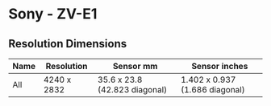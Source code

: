 # Sony - ZV-E1

## Resolution Dimensions

| Name   | Resolution   | Sensor mm                     | Sensor inches                  |
|--------|--------------|-------------------------------|--------------------------------|
| All    | 4240 x 2832  | 35.6 x 23.8 (42.823 diagonal) | 1.402 x 0.937 (1.686 diagonal) |
